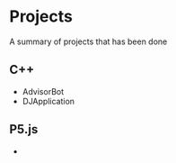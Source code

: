 <h1> Projects</h1>

<p> A summary of projects that has been done</p>

<h2>C++</h2>
<ul>
  <li>AdvisorBot</li>
  <li>DJApplication</li>
</ul>

<h2>P5.js</h2>
<ul>
  <li>
